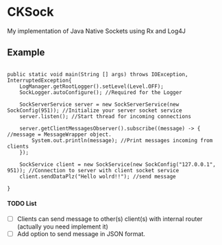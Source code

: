 # CKSock
My implementation of Java Native Sockets using Rx and Log4J

## Example
```

public static void main(String [] args) throws IOException, InterruptedException{
	LogManager.getRootLogger().setLevel(Level.OFF);
	SockLogger.autoConfigure(); //Required for the Logger
		
	SockServerService server = new SockServerService(new SockConfig(951)); //Initialize your server socket service
	server.listen(); //Start thread for incoming connections
	
	server.getClientMessagesObserver().subscribe((message) -> { //message = MessageWrapper object.
		System.out.println(message); //Print messages incoming from clients
	});
    
	SockService client = new SockService(new SockConfig("127.0.0.1", 951)); //Connection to server with client socket service
	client.sendDataPlz("Hello wolrd!!"); //send message

}

```

#### TODO List
- [ ] Clients can send message to other(s) client(s) with internal router (actually you need implement it)
- [ ] Add option to send message in JSON format.
